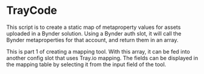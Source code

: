 # TrayCode

This script is to create a static map of metaproperty values for assets uploaded in a Bynder solution. Using a Bynder auth slot, it will call the Bynder metaproperties for that account, and return them in an array.

This is part 1 of creating a mapping tool. With this array, it can be fed into another config slot that uses Tray.io mapping. The fields can be displayed in the mapping table by selecting it from the input field of the tool.
